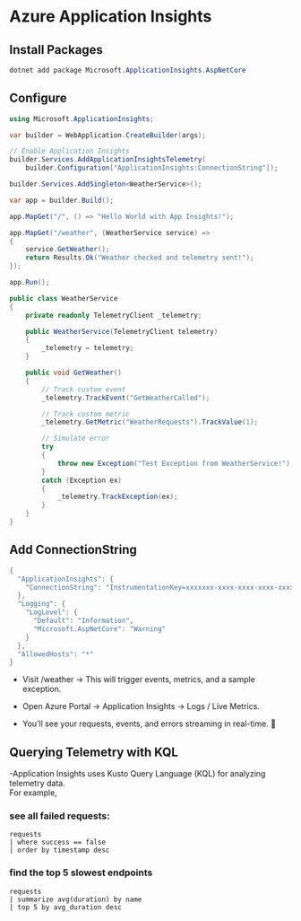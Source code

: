 # Azure Application Insights

## Install Packages 
```  cs
dotnet add package Microsoft.ApplicationInsights.AspNetCore
```

## Configure
``` cs title="Program.cs"
using Microsoft.ApplicationInsights;

var builder = WebApplication.CreateBuilder(args);

// Enable Application Insights
builder.Services.AddApplicationInsightsTelemetry(
    builder.Configuration["ApplicationInsights:ConnectionString"]);

builder.Services.AddSingleton<WeatherService>();

var app = builder.Build();

app.MapGet("/", () => "Hello World with App Insights!");

app.MapGet("/weather", (WeatherService service) =>
{
    service.GetWeather();
    return Results.Ok("Weather checked and telemetry sent!");
});

app.Run();

public class WeatherService
{
    private readonly TelemetryClient _telemetry;

    public WeatherService(TelemetryClient telemetry)
    {
        _telemetry = telemetry;
    }

    public void GetWeather()
    {
        // Track custom event
        _telemetry.TrackEvent("GetWeatherCalled");

        // Track custom metric
        _telemetry.GetMetric("WeatherRequests").TrackValue(1);

        // Simulate error
        try
        {
            throw new Exception("Test Exception from WeatherService!");
        }
        catch (Exception ex)
        {
            _telemetry.TrackException(ex);
        }
    }
}

```

## Add ConnectionString
``` cs title="appsettings.json"
{
  "ApplicationInsights": {
    "ConnectionString": "InstrumentationKey=xxxxxxx-xxxx-xxxx-xxxx-xxxxxxxxxxxx;IngestionEndpoint=https://<region>.in.applicationinsights.azure.com/"
  },
  "Logging": {
    "LogLevel": {
      "Default": "Information",
      "Microsoft.AspNetCore": "Warning"
    }
  },
  "AllowedHosts": "*"
}
```

- Visit /weather → This will trigger events, metrics, and a sample exception.

- Open Azure Portal → Application Insights → Logs / Live Metrics.

- You’ll see your requests, events, and errors streaming in real-time. 🎉

## Querying Telemetry with KQL
-Application Insights uses Kusto Query Language (KQL) for analyzing telemetry data.<br> For example, 

### see all failed requests:
```
requests
| where success == false
| order by timestamp desc
```
### find the top 5 slowest endpoints
```
requests
| summarize avg(duration) by name
| top 5 by avg_duration desc
```

